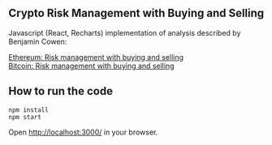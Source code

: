 ## Crypto Risk Management with Buying and Selling

Javascript (React, Recharts) implementation of analysis described by Benjamin Cowen:

[Ethereum: Risk management with buying and selling](https://www.youtube.com/watch?v=OvktrLJlwDA&app=desktop)  
[Bitcoin: Risk management with buying and selling](https://www.youtube.com/watch?v=FznCM6rYki0)

## How to run the code

```
npm install
npm start
```
Open [http://localhost:3000/](http://localhost:3000/) in your browser.
